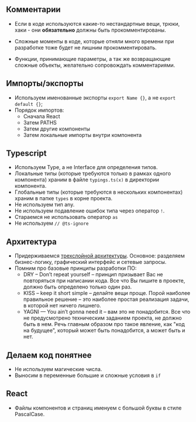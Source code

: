 ## Комментарии

- Если в коде используются какие-то нестандартные вещи, трюки, хаки - они **обязательно** должны быть прокомментированы.

- Сложные моменты в коде, которые отняли много времени при разработке тоже будет не лишним прокомментировать.

- Функции, принимающие параметры, а так же возвращающие сложные объекты, желательно сопровождать комментариями.

## Импорты/экспорты

- Используем именованные экспорты `export Name {}`, а не `export default {}`;
- Порядок импортов:
  - Сначала React
  - Затем PATHS
  - Затем другие компоненты
  - Затем локальные импорты внутри компонента

## Typescript

- Используем Type, а не Interface для определения типов.
- Локальные типы (которые требуются только в рамках одного компонента) храним в файле `typings.ts(x)` в директории компонента.
- Глобальные типы (которые требуются в нескольких компонентах) храним в папке `types` в корне проекта.
- Не используем тип any.
- Не используем подавление ошибок типа через оператор ``!``.
- Стараемся не использовать оператор ``as``
- Не используем ``// @ts-ignore``

## Архитектура
- Придерживаемся [трехслойной архитектуры](https://doka.guide/js/clean-architecture/). Основное: разделяем бизнес-логику, графический интерфейс и сетевые запросы.
- Помним про базовые принципы разработки ПО:
	- DRY – Don’t repeat yourself – принцип призывает Вас не повторяться при написании кода. Все что Вы пишите в проекте, должно быть определено только один раз.
	- KISS – keep it short simple – делайте вещи проще. Порой наиболее правильное решение – это наиболее простая реализация задачи, в которой нет ничего лишнего.
	- YAGNI — You ain’t gonna need it – вам это не понадобится. Все что не предусмотрено техническим заданием проекта, не должно быть в нем. Речь главным образом про такое явление, как "код на будущее", который может быть понадобится, а может быть и нет.

## Делаем код понятнее
- Не используем магические числа.
- Выносим в переменные большие и сложные условия в `if`

## React
- Файлы компонентов и страниц именуем с большой буквы в стиле PascalCase.
